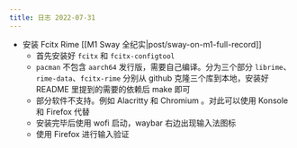 ```yaml
---
title: 日志 2022-07-31
---
```

* 安装 Fcitx Rime [[M1 Sway 全纪实|post/sway-on-m1-full-record]]
    * 首先安装好 `fcitx` 和 `fcitx-configtool`
    * `pacman` 不包含 `aarch64` 发行版，需要自己编译。分为三个部分
      `librime`、`rime-data`、`fcitx-rime` 分别从 github
      克隆三个库到本地，安装好 README 里提到的需要的依赖后 make 即可
    * 部分软件不支持。例如 Alacritty 和 Chromium 。对此可以使用 Konsole
      和 Firefox 代替
    * 安装完毕后使用 wofi 启动，waybar 右边出现输入法图标
    * 使用 Firefox 进行输入验证
